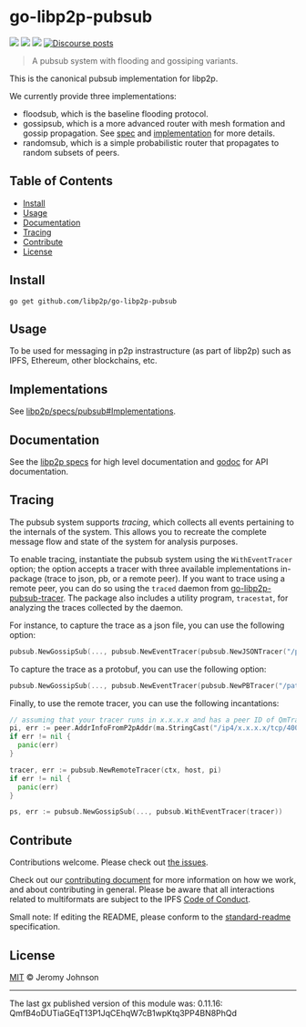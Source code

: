 # go-libp2p-pubsub

[![](https://img.shields.io/badge/made%20by-Protocol%20Labs-blue.svg?style=flat-square)](http://protocol.ai)
[![](https://img.shields.io/badge/project-libp2p-yellow.svg?style=flat-square)](http://github.com/libp2p/libp2p)
[![](https://img.shields.io/badge/freenode-%23libp2p-yellow.svg?style=flat-square)](http://webchat.freenode.net/?channels=%23libp2p)
[![Discourse posts](https://img.shields.io/discourse/https/discuss.libp2p.io/posts.svg)](https://discuss.libp2p.io)

> A pubsub system with flooding and gossiping variants.

This is the canonical pubsub implementation for libp2p.

We currently provide three implementations:
- floodsub, which is the baseline flooding protocol.
- gossipsub, which is a more advanced router with mesh formation and gossip propagation.
  See [spec](https://github.com/libp2p/specs/tree/master/pubsub/gossipsub) and  [implementation](https://github.com/libp2p/go-libp2p-pubsub/blob/master/gossipsub.go) for more details.
- randomsub, which is a simple probabilistic router that propagates to random subsets of peers.

## Table of Contents

- [Install](#install)
- [Usage](#usage)
- [Documentation](#documentation)
- [Tracing](#tracing)
- [Contribute](#contribute)
- [License](#license)

## Install

```
go get github.com/libp2p/go-libp2p-pubsub
```

## Usage

To be used for messaging in p2p instrastructure (as part of libp2p) such as IPFS, Ethereum, other blockchains, etc.

## Implementations

See [libp2p/specs/pubsub#Implementations](https://github.com/libp2p/specs/tree/master/pubsub#Implementations).

## Documentation

See the [libp2p specs](https://github.com/libp2p/specs/tree/master/pubsub) for high level documentation
and [godoc](https://godoc.org/github.com/libp2p/go-libp2p-pubsub) for API documentation.


## Tracing

The pubsub system supports _tracing_, which collects all events pertaining to the internals of the system.
This allows you to recreate the complete message flow and state of the system for analysis purposes.

To enable tracing, instantiate the pubsub system using the `WithEventTracer` option; the option
accepts a tracer with three available implementations in-package (trace to json, pb, or a remote peer).
If you want to trace using a remote peer, you can do so using the `traced` daemon from [go-libp2p-pubsub-tracer](https://github.com/libp2p/go-libp2p-pubsub-tracer). The package also includes a utility program, `tracestat`, for analyzing the traces collected by the daemon.

For instance, to capture the trace as a json file, you can use the following option:
```go
pubsub.NewGossipSub(..., pubsub.NewEventTracer(pubsub.NewJSONTracer("/path/to/trace.json")))
```

To capture the trace as a protobuf, you can use the following option:
```go
pubsub.NewGossipSub(..., pubsub.NewEventTracer(pubsub.NewPBTracer("/path/to/trace.pb")))
```

Finally, to use the remote tracer, you can use the following incantations:
```go
// assuming that your tracer runs in x.x.x.x and has a peer ID of QmTracer
pi, err := peer.AddrInfoFromP2pAddr(ma.StringCast("/ip4/x.x.x.x/tcp/4001/p2p/QmTracer"))
if err != nil {
  panic(err)
}

tracer, err := pubsub.NewRemoteTracer(ctx, host, pi)
if err != nil {
  panic(err)
}

ps, err := pubsub.NewGossipSub(..., pubsub.WithEventTracer(tracer))
```

## Contribute

Contributions welcome. Please check out [the issues](https://github.com/libp2p/go-libp2p-pubsub/issues).

Check out our [contributing document](https://github.com/libp2p/community/blob/master/contributing.md) for more information on how we work, and about contributing in general. Please be aware that all interactions related to multiformats are subject to the IPFS [Code of Conduct](https://github.com/ipfs/community/blob/master/code-of-conduct.md).

Small note: If editing the README, please conform to the [standard-readme](https://github.com/RichardLitt/standard-readme) specification.

## License

[MIT](LICENSE) © Jeromy Johnson

---

The last gx published version of this module was: 0.11.16: QmfB4oDUTiaGEqT13P1JqCEhqW7cB1wpKtq3PP4BN8PhQd
